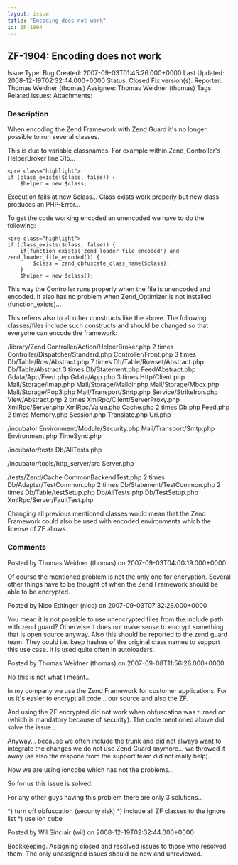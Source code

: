 ```yaml
---
layout: issue
title: "Encoding does not work"
id: ZF-1904
---
```


ZF-1904: Encoding does not work
-------------------------------

 Issue Type: Bug Created: 2007-09-03T01:45:26.000+0000 Last Updated: 2008-12-19T02:32:44.000+0000 Status: Closed Fix version(s): 
 Reporter:  Thomas Weidner (thomas)  Assignee:  Thomas Weidner (thomas)  Tags: 
 Related issues: 
 Attachments: 
### Description

When encoding the Zend Framework with Zend Guard it's no longer possible to run several classes.

This is due to variable classnames. For example within Zend\_Controller's HelperBroker line 315...

 
    <pre class="highlight">
    if (class_exists($class, false)) {
        $helper = new $class;


Execution fails at new $class... Class exists work properly but new class produces an PHP-Error...

To get the code working encoded an unencoded we have to do the following:

 
    <pre class="highlight">
    if (class_exists($class, false)) {
        if(function_exists('zend_loader_file_encoded') and zend_loader_file_encoded()) {
            $class = zend_obfuscate_class_name($class);
        }
        $helper = new $class();


This way the Controller runs properly when the file is unencoded and encoded. It also has no problem when Zend\_Optimizer is not installed (function\_exists)...

This referrs also to all other constructs like the above. The following classes/files include such constructs and should be changed so that everyone can encode the framework:

/library/Zend Controller/Action/HelperBroker.php 2 times Controller/Dispatcher/Standard.php Controller/Front.php 3 times Db/Table/Row/Abstract.php 7 times Db/Table/Rowset/Abstract.php Db/Table/Abstract 3 times Db/Statement.php Feed/Abstract.php Gdata/App/Feed.php Gdata/App.php 3 times Http/Client.php Mail/Storage/Imap.php Mail/Storage/Maildir.php Mail/Storage/Mbox.php Mail/Storage/Pop3.php Mail/Transport/Smtp.php Service/StrikeIron.php View/Abstract.php 2 times XmlRpc/Client/ServerProxy.php XmlRpc/Server.php XmlRpc/Value.php Cache.php 2 times Db.php Feed.php 2 times Memory.php Session.php Translate.php Uri.php

/incubator Environment/Module/Security.php Mail/Transport/Smtp.php Environment.php TimeSync.php

/incubator/tests Db/AllTests.php

/incubator/tools/http\_server/src Server.php

/tests/Zend/Cache CommonBackendTest.php 2 times Db/Adapter/TestCommon.php 2 times Db/Statement/TestCommon.php 2 times Db/Table/testSetup.php Db/AllTests.php Db/TestSetup.php XmlRpc/Server/FaultTest.php

Changing all previous mentioned classes would mean that the Zend Framework could also be used with encoded environments which the license of ZF allows.

 

 

### Comments

Posted by Thomas Weidner (thomas) on 2007-09-03T04:00:19.000+0000

Of course the mentioned problem is not the only one for encryption. Several other things have to be thought of when the Zend Framework should be able to be encrypted.

 

 

Posted by Nico Edtinger (nico) on 2007-09-03T07:32:28.000+0000

You mean it is not possible to use unencrypted files from the include path with zend guard? Otherwise it does not make sense to encrypt something that is open source anyway. Also this should be reported to the zend guard team. They could i.e. keep hashes of the original class names to support this use case. It is used quite often in autoloaders.

 

 

Posted by Thomas Weidner (thomas) on 2007-09-08T11:56:26.000+0000

No this is not what I meant...

In my company we use the Zend Framework for customer applications. For us it's easier to encrypt all code... our source and also the ZF.

And using the ZF encrypted did not work when obfuscation was turned on (which is mandatory because of security). The code mentioned above did solve the issue...

Anyway... because we often include the trunk and did not always want to integrate the changes we do not use Zend Guard anymore... we throwed it away (as also the respone from the support team did not really help).

Now we are using ioncobe which has not the problems...

So for us this issue is solved.

For any other guys having this problem there are only 3 solutions...

\*) turn off obfuscation (security risk) \*) include all ZF classes to the ignore list \*) use ion cube

 

 

Posted by Wil Sinclair (wil) on 2008-12-19T02:32:44.000+0000

Bookkeeping. Assigning closed and resolved issues to those who resolved them. The only unassigned issues should be new and unreviewed.

 

 